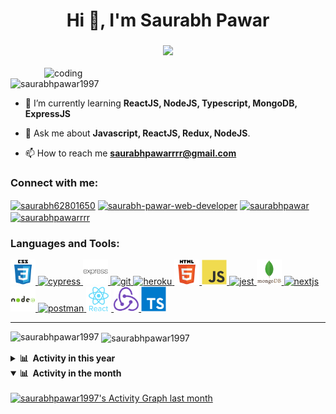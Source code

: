 <!-- <div align="center">
 <img src="https://www.charpeni.com/static/images/arrow-functions-in-class-properties-might-not-be-as-great-as-we-think/banner.gif" alt="gif" />
</div>
<hr/> -->

<h1 align="center">Hi 👋, I'm Saurabh Pawar</h1>
<h3 align="center"> <img src="https://readme-typing-svg.herokuapp.com?color=007FFF&lines=----+💻MERN-Stack+Developer💻+----" /></h3>

<!-- <h3 align="center">A Passionate Full-Stack Developer</h3> -->
<img align="right" alt="coding" width="450" src="https://wallpapercave.com/wp/wp6784380.jpg">

<p align="left"> <img src="https://komarev.com/ghpvc/?username=saurabhpawar1997&label=Profile%20views&color=0e75b6&style=flat" alt="saurabhpawar1997" /> </p>

- 🌱 I’m currently learning **ReactJS, NodeJS, Typescript, MongoDB, ExpressJS**

- 💬 Ask me about **Javascript, ReactJS, Redux, NodeJS**.

- 📫 How to reach me **saurabhpawarrrr@gmail.com**

<h3 align="left">Connect with me:</h3>
<p align="left">
<a href="https://twitter.com/saurabh62801650" target="blank"><img align="center" src="https://raw.githubusercontent.com/rahuldkjain/github-profile-readme-generator/master/src/images/icons/Social/twitter.svg" alt="saurabh62801650" height="30" width="40" /></a>
<a href="https://linkedin.com/in/saurabh-pawar-web-developer" target="blank"><img align="center" src="https://raw.githubusercontent.com/rahuldkjain/github-profile-readme-generator/master/src/images/icons/Social/linked-in-alt.svg" alt="saurabh-pawar-web-developer" height="30" width="40" /></a>
<a href="https://codesandbox.com/saurabhpawar" target="blank"><img align="center" src="https://raw.githubusercontent.com/rahuldkjain/github-profile-readme-generator/master/src/images/icons/Social/codesandbox.svg" alt="saurabhpawar" height="30" width="40" /></a>
<a href="https://www.hackerrank.com/saurabhpawarrrr" target="blank"><img align="center" src="https://raw.githubusercontent.com/rahuldkjain/github-profile-readme-generator/master/src/images/icons/Social/hackerrank.svg" alt="saurabhpawarrrr" height="30" width="40" /></a>
</p>

<h3 align="left">Languages and Tools:</h3> 
 <a href="https://www.w3schools.com/css/" target="_blank" rel="noreferrer"> 
 <img src="https://raw.githubusercontent.com/devicons/devicon/master/icons/css3/css3-original-wordmark.svg" alt="css3" width="40" height="40"/> </a> <a href="https://www.cypress.io" target="_blank" rel="noreferrer"> <img src="https://raw.githubusercontent.com/simple-icons/simple-icons/6e46ec1fc23b60c8fd0d2f2ff46db82e16dbd75f/icons/cypress.svg" alt="cypress" width="40" height="40"/> </a>  <a href="https://expressjs.com" target="_blank" rel="noreferrer"> <img src="https://raw.githubusercontent.com/devicons/devicon/master/icons/express/express-original-wordmark.svg" alt="express" width="40" height="40"/> </a> <a href="https://git-scm.com/" target="_blank" rel="noreferrer"> <img src="https://www.vectorlogo.zone/logos/git-scm/git-scm-icon.svg" alt="git" width="40" height="40"/> </a> <a href="https://heroku.com" target="_blank" rel="noreferrer"> <img src="https://www.vectorlogo.zone/logos/heroku/heroku-icon.svg" alt="heroku" width="40" height="40"/> </a> <a href="https://www.w3.org/html/" target="_blank" rel="noreferrer"> <img src="https://raw.githubusercontent.com/devicons/devicon/master/icons/html5/html5-original-wordmark.svg" alt="html5" width="40" height="40"/> </a> <a href="https://developer.mozilla.org/en-US/docs/Web/JavaScript" target="_blank" rel="noreferrer"> <img src="https://raw.githubusercontent.com/devicons/devicon/master/icons/javascript/javascript-original.svg" alt="javascript" width="40" height="40"/> </a> <a href="https://jestjs.io" target="_blank" rel="noreferrer"> <img src="https://www.vectorlogo.zone/logos/jestjsio/jestjsio-icon.svg" alt="jest" width="40" height="40"/> </a> <a href="https://www.mongodb.com/" target="_blank" rel="noreferrer"> <img src="https://raw.githubusercontent.com/devicons/devicon/master/icons/mongodb/mongodb-original-wordmark.svg" alt="mongodb" width="40" height="40"/> </a> <a href="https://nextjs.org/" target="_blank" rel="noreferrer"> <img src="https://cdn.worldvectorlogo.com/logos/nextjs-2.svg" alt="nextjs" width="40" height="40"/> </a> <a href="https://nodejs.org" target="_blank" rel="noreferrer"> <img src="https://raw.githubusercontent.com/devicons/devicon/master/icons/nodejs/nodejs-original-wordmark.svg" alt="nodejs" width="40" height="40"/> </a> <a href="https://postman.com" target="_blank" rel="noreferrer"> <img src="https://www.vectorlogo.zone/logos/getpostman/getpostman-icon.svg" alt="postman" width="40" height="40"/> </a> <a href="https://reactjs.org/" target="_blank" rel="noreferrer"> <img src="https://raw.githubusercontent.com/devicons/devicon/master/icons/react/react-original-wordmark.svg" alt="react" width="40" height="40"/> </a> <a href="https://redux.js.org" target="_blank" rel="noreferrer"> <img src="https://raw.githubusercontent.com/devicons/devicon/master/icons/redux/redux-original.svg" alt="redux" width="40" height="40"/> </a> <a href="https://www.typescriptlang.org/" target="_blank" rel="noreferrer"> <img src="https://raw.githubusercontent.com/devicons/devicon/master/icons/typescript/typescript-original.svg" alt="typescript" width="40" height="40"/> </a> </p>
<hr/>

<p><img align="left" src="https://github-readme-stats.vercel.app/api/top-langs?username=saurabhpawar1997&show_icons=true&locale=en&layout=compact&theme=transparent" alt="saurabhpawar1997" /></p>

<p>&nbsp;<img align="center" src="https://github-readme-stats.vercel.app/api?username=saurabhpawar1997&show_icons=true&locale=en&theme=transparent" alt="saurabhpawar1997" /></p>

<!-- <p><img align="center" src="https://github-readme-streak-stats.herokuapp.com/?user=saurabhpawar1997&theme=github_dark" alt="saurabhpawar1997" /></p>  -->

<details>
  <summary><b>📊&nbsp;&nbsp;Activity in this year</b></summary>
  <br />
  <a href="https://github.com/saurabhpawar1997">
    <img alt="saurabhpawar1997's Activity Graph last year" src="https://github-profile-summary-cards.vercel.app/api/cards/profile-details?username=saurabhpawar1997&theme=github_dark" />
  </a>
</details>


<details open>
  <summary><b>📊&nbsp;&nbsp;Activity in the month</b></summary>
  <br />
  <a href="https://github.com/saurabhpawar1997">
    <img alt="saurabhpawar1997's Activity Graph last month" src="https://github-readme-activity-graph.cyclic.app/graph/?username=saurabhpawar1997&bg_color=1F222E&color=F8D866&line=F85D7F&point=FFFFFF&theme=github_dark" />
  </a>
</details>
